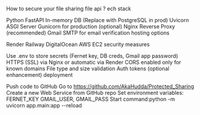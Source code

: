 How to secure your file sharing file api ?
ech stack

Python FastAPI
In-memory DB (Replace with PostgreSQL in prod)
Uvicorn ASGI Server
Gunicorn for production (optional)
Nginx Reverse Proxy (recommended)
Gmail SMTP for email verification
hosting options

Render
Railway
DigitalOcean
AWS EC2
security measures

Use .env to store secrets (Fernet key, DB creds, Gmail app password)
HTTPS (SSL) via Nginx or automatic via Render
CORS enabled only for known domains
File type and size validation
Auth tokens (optional enhancement)
deployment

Push code to GitHub
Go to https://github.com/AkaHudda/Protected_Sharing
Create a new Web Service from GitHub repo
Set environment variables:
FERNET_KEY
GMAIL_USER, GMAIL_PASS
Start command:python -m uvicorn app.main:app --reload
